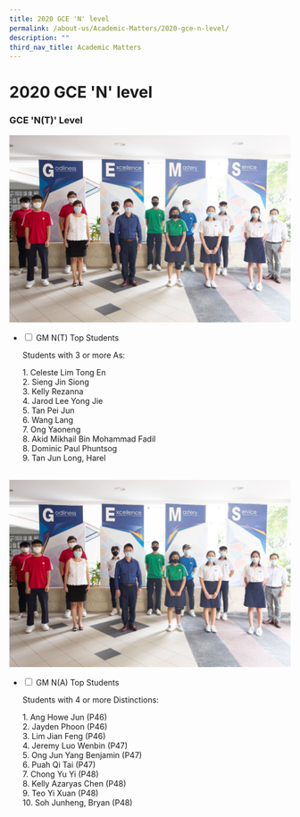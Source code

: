 ```yaml
---
title: 2020 GCE 'N' level
permalink: /about-us/Academic-Matters/2020-gce-n-level/
description: ""
third_nav_title: Academic Matters
---
```

<h1>2020 GCE 'N' level</h1>

<h3>GCE 'N(T)' Level</h3>

<img src="/images/MG_5188e.jpg">
<ul class="jekyllcodex_accordion">
  <li>
    <input type="checkbox" id="accordion1">
    <label for="accordion1">GM N(T) Top Students</label>
    <div>
      <p>Students with 3 or more As:</p>
			<p>1. Celeste Lim Tong En<br>2. Sieng Jin Siong<br>3. Kelly Rezanna<br>4. Jarod Lee Yong Jie<br>5. Tan Pei Jun<br>6. Wang Lang<br>7. Ong Yaoneng<br>8. Akid Mikhail Bin Mohammad Fadil<br>8. Dominic Paul Phuntsog<br>9. Tan Jun Long, Harel
    </div>
	</li>
</ul>
<br>
<img src="/images/MG_5188e.jpg">
<ul class="jekyllcodex_accordion">
  <li>
    <input type="checkbox" id="accordion2">
    <label for="accordion2">GM N(A) Top Students</label>
    <div>
      <p>Students with 4 or more Distinctions:</p>
			<p>1. Ang Howe Jun (P46)<br>2. Jayden Phoon (P46)<br>3. Lim Jian Feng (P46)<br>4. Jeremy Luo Wenbin (P47)<br>5. Ong Jun Yang Benjamin (P47)<br>6. Puah Qi Tai (P47)<br>7. Chong Yu Yi (P48)<br>8. Kelly Azaryas Chen (P48)<br>9. Teo Yi Xuan (P48)<br>10. Soh Junheng, Bryan (P48)</p>
    </div>
	</li>
</ul>
<br>
